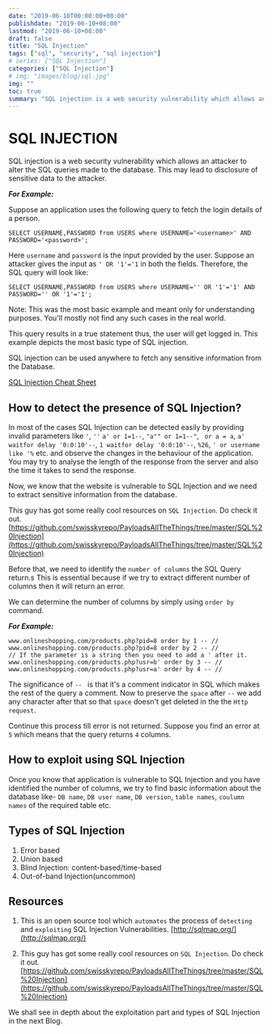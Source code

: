 ```yaml
---
date: "2019-06-10T00:00:00+00:00"
publishdate: "2019-06-10+08:00"
lastmod: "2019-06-10+08:00"
draft: false
title: "SQL Injection"
tags: ["sql", "security", "sql injection"]
# series: ["SQL Injection"]
categories: ["SQL Injection"]
# img: "images/blog/sql.jpg"
img: ""
toc: true
summary: "SQL injection is a web security vulnerability which allows an attacker to alter the SQL queries made to the database. This may lead to disclosure of sensitive datas to the attacker."
---
```


# SQL INJECTION

SQL injection is a web security vulnerability which allows an attacker to alter the SQL queries made to the database. This may lead to disclosure of sensitive data to the attacker.

**_For Example:_**

Suppose an application uses the following query to fetch the login details of a person.

```mysql
SELECT USERNAME,PASSWORD from USERS where USERNAME='<username>' AND PASSWORD='<password>';
```

Here `username` and `password` is the input provided by the user.
Suppose an attacker gives the input as ```' OR '1'='1``` in both the fields.
Therefore, the SQL query will look like:

```mysql
SELECT USERNAME,PASSWORD from USERS where USERNAME='' OR '1'='1' AND PASSWORD='' OR '1'='1';
```

Note: This was the most basic example and meant only for understanding purposes. You'll mostly not find any such cases in the real world.

This query results in a true statement thus, the user will get logged in. This example depicts the most basic type of SQL injection.

SQL injection can be used anywhere to fetch any sensitive information from the Database.

[SQL Injection Cheat Sheet](https://portswigger.net/web-security/sql-injection/cheat-sheet)

## How to detect the presence of SQL Injection?

In most of the cases SQL Injection can be detected easily by providing invalid parameters like `'`, `''` `a' or 1=1--`, `"a"" or 1=1--"`, ` or a = a`, `a' waitfor delay '0:0:10'--`, `1 waitfor delay '0:0:10'--`, `%26`, `' or username like '%` etc. and observe the changes in the behaviour of the application. You may try to analyse the length of the response from the server and also the time it takes to send the response.

Now, we know that the website is vulnerable to SQL Injection and we need to extract sensitive information from the database.

This guy has got some really cool resources on `SQL Injection`. Do check it out.
[https://github.com/swisskyrepo/PayloadsAllTheThings/tree/master/SQL%20Injection](https://github.com/swisskyrepo/PayloadsAllTheThings/tree/master/SQL%20Injection)

Before that, we need to identify the `number of columns` the SQL Query return.s This is essential because if we try to extract different number of columns then it will return an error.

We can determine the number of columns by simply using `order by` command.

**_For Example:_**

```url
www.onlineshopping.com/products.php?pid=8 order by 1 -- //
www.onlineshopping.com/products.php?pid=8 order by 2 -- //
// If the parameter is a string then you need to add a ' after it.
www.onlineshopping.com/products.php?usr=b' order by 3 -- //
www.onlineshopping.com/products.php?usr=a' order by 4 -- //
```

The significance of `-- ` is that it's a comment indicator in SQL which makes the rest of the query a comment. Now to preserve the `space` after `--` we add any character after that so that `space` doesn't get deleted in the the `Http request`.

Continue this process till error is not returned. Suppose you find an error at `5` which means that the query returns `4` columns.

## How to exploit using SQL Injection

Once you know that application is vulnerable to SQL Injection and you have identified the number of columns, we try to find basic information about the database like- `DB name`, `DB user name`, `DB version`, `table names`, `coulumn names` of the required table etc.

## Types of SQL Injection

1. Error based
2. Union based
3. Blind Injection: content-based/time-based
4. Out-of-band Injection(uncommon)

## Resources

1. This is an open source tool which `automates` the process of `detecting` and `exploiting` SQL Injection Vulnerabilities.
   [http://sqlmap.org/](http://sqlmap.org/)

2. This guy has got some really cool resources on `SQL Injection`. Do check it out.
   [https://github.com/swisskyrepo/PayloadsAllTheThings/tree/master/SQL%20Injection](https://github.com/swisskyrepo/PayloadsAllTheThings/tree/master/SQL%20Injection)


We shall see in depth about the exploitation part and types of SQL Injection in the next Blog.
